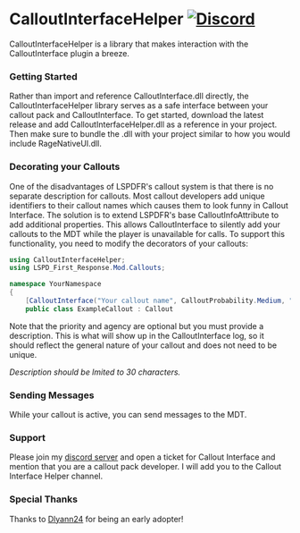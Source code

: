 # CalloutInterfaceHelper [![Discord](https://img.shields.io/badge/discord-join-7289DA.svg)](https://discord.gg/AuJCUag)

CalloutInterfaceHelper is a library that makes interaction with the CalloutInterface plugin a breeze.

### Getting Started

Rather than import and reference CalloutInterface.dll directly, the CalloutInterfaceHelper library serves as a safe interface between your callout pack and CalloutInterface.  To get started, download the latest release and add CalloutInterfaceHelper.dll as a reference in your project.  Then make sure to bundle the .dll with your project similar to how you would include RageNativeUI.dll.

### Decorating your Callouts

One of the disadvantages of LSPDFR's callout system is that there is no separate description for callouts.  Most callout developers add unique identifiers to their callout names which causes them to look funny in Callout Interface.  The solution is to extend LSPDFR's base CalloutInfoAttribute to add additional properties.  This allows CalloutInterface to silently add your callouts to the MDT while the player is unavailable for calls.  To support this functionality,
you need to modify the decorators of your callouts:

```cs
using CalloutInterfaceHelper;
using LSPD_First_Response.Mod.Callouts;

namespace YourNamespace
{
    [CalloutInterface("Your callout name", CalloutProbability.Medium, "A useful description", "code 2", "lspd")]
    public class ExampleCallout : Callout
```

Note that the priority and agency are optional but you must provide a description.  This is what will show up in the CalloutInterface log, so it should reflect the general nature of your callout and does not need to be unique.

*Description should be lmited to 30 characters.*

### Sending Messages

While your callout is active, you can send messages to the MDT.


### Support

Please join my [discord server](https://discord.gg/AuJCUag) and open a ticket for Callout Interface and mention that you are a callout pack developer.  I will add you to the Callout Interface Helper channel.

### Special Thanks

Thanks to [Dlyann24](https://github.com/Dylann24) for being an early adopter!
